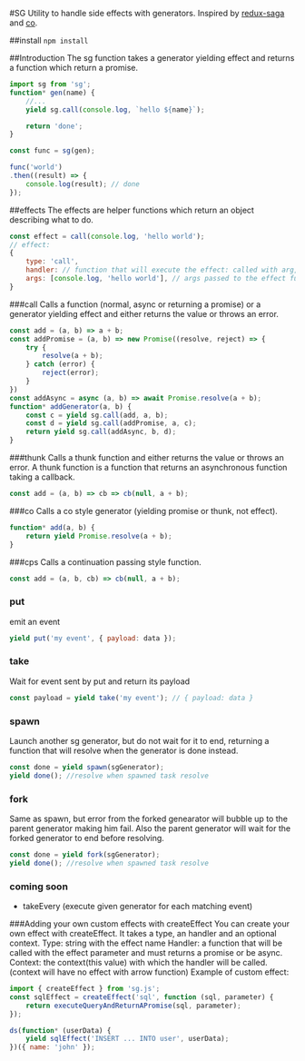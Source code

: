 #SG
Utility to handle side effects with generators. Inspired by [redux-saga](https://github.com/yelouafi/redux-saga) and [co](https://github.com/tj/co).

##install
`npm install`

##Introduction
The sg function takes a generator yielding effect and returns a function which return a promise.
```js
import sg from 'sg';
function* gen(name) {
    //...
    yield sg.call(console.log, `hello ${name}`);

    return 'done';
}

const func = sg(gen);

func('world')
.then((result) => {
    console.log(result); // done
});
```

##effects
The effects are helper functions which return an object describing what to do.

```js
const effect = call(console.log, 'hello world');
// effect:
{
    type: 'call',
    handler: // function that will execute the effect: called with arg, and returning a promise
    args: [console.log, 'hello world'], // args passed to the effect function
}
```

###call
Calls a function (normal, async or returning a promise) or a generator yielding effect and either returns the value or throws an error.
```js
const add = (a, b) => a + b;
const addPromise = (a, b) => new Promise((resolve, reject) => {
    try {
        resolve(a + b);
    } catch (error) {
        reject(error);
    }
})
const addAsync = async (a, b) => await Promise.resolve(a + b);
function* addGenerator(a, b) {
    const c = yield sg.call(add, a, b);
    const d = yield sg.call(addPromise, a, c);
    return yield sg.call(addAsync, b, d);
}
```

###thunk
Calls a thunk function and either returns the value or throws an error.
A thunk function is a function that returns an asynchronous function taking a callback.
```js
const add = (a, b) => cb => cb(null, a + b);
```

###co
Calls a co style generator (yielding promise or thunk, not effect).
```js
function* add(a, b) {
    return yield Promise.resolve(a + b);
}
```

###cps
Calls a continuation passing style function.
```js
const add = (a, b, cb) => cb(null, a + b);
```

### put
emit an event
```js
yield put('my event', { payload: data });
```

### take
Wait for event sent by put and return its payload
```js
const payload = yield take('my event'); // { payload: data }
```

### spawn
Launch another sg generator, but do not wait for it to end, returning a function that will resolve when the generator is done instead.
```js
const done = yield spawn(sgGenerator);
yield done(); //resolve when spawned task resolve
```

### fork
Same as spawn, but error from the forked genearator will bubble up to the parent generator making him fail. Also the parent generator will wait for the forked generator to end before resolving.
```js
const done = yield fork(sgGenerator);
yield done(); //resolve when spawned task resolve
```

### coming soon
 - takeEvery (execute given generator for each matching event)

###Adding your own custom effects with createEffect
You can create your own effect with createEffect.
It takes a type, an handler and an optional context.
Type: string with the effect name
Handler: a function that will be called with the effect parameter and must returns a promise or be async.
Context: the context(this value) with which the handler will be called. (context will have no effect with arrow function)
Example of custom effect:
```js
import { createEffect } from 'sg.js';
const sqlEffect = createEffect('sql', function (sql, parameter) {
    return executeQueryAndReturnAPromise(sql, parameter);
});

ds(function* (userData) {
    yield sqlEffect('INSERT ... INTO user', userData);
})({ name: 'john' });
```
